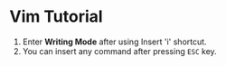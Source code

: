 # Vim Tutorial

1. Enter **Writing Mode** after using Insert 'i' shortcut.
2. You can insert any command after pressing `ESC` key.
